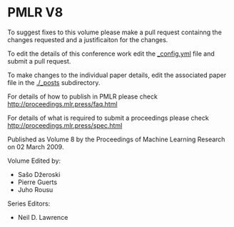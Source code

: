 # PMLR V8

To suggest fixes to this volume please make a pull request containng the changes requested and a justificaiton for the changes.

To edit the details of this conference work edit the [_config.yml](./_config.yml) file and submit a pull request.

To make changes to the individual paper details, edit the associated paper file in the [./_posts](./_posts) subdirectory.

For details of how to publish in PMLR please check http://proceedings.mlr.press/faq.html

For details of what is required to submit a proceedings please check http://proceedings.mlr.press/spec.html



Published as Volume 8 by the Proceedings of Machine Learning Research on 02 March 2009.

Volume Edited by:
  * Sašo Džeroski
  * Pierre Guerts
  * Juho Rousu

Series Editors:
  * Neil D. Lawrence
